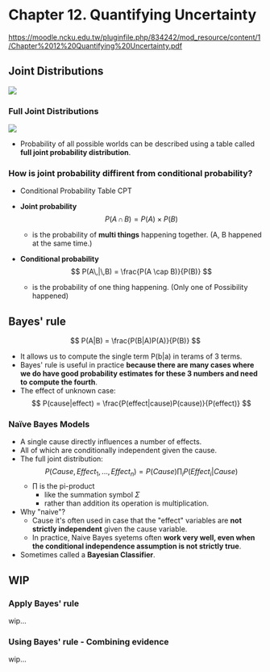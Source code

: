 # Chapter 12. Quantifying Uncertainty
https://moodle.ncku.edu.tw/pluginfile.php/834242/mod_resource/content/1/Chapter%2012%20Quantifying%20Uncertainty.pdf
## Joint Distributions
![](https://i.imgur.com/gbGcItg.png)

### Full Joint Distributions 
![](https://i.imgur.com/Fj0TqlG.png)
- Probability of all possible worlds can be described using a table called **full joint probability distribution**.

### How is joint probability diffirent from conditional probability? 
- Conditional Probability Table CPT
- **Joint probability**
    $$
        P(A \, \cap \, B) = P(A) \times P(B)
    $$
    - is the probability of **multi things** happening together. (A, B happened at the same time.)
    
- **Conditional probability**
    $$
        P(A\,|\,B) = \frac{P(A \cap B)}{P(B)}
    $$
    - is the probability of one thing happening. (Only one of Possibility happened)



## Bayes' rule
$$
    P(A|B) = \frac{P(B|A)P(A)}{P(B)}
$$
- It allows us to compute the single term P(b|a) in terams of 3 terms.
- Bayes' rule is useful in practice **because there are many cases where we do have good probability estimates for these 3 numbers and need to compute the fourth**.
- The effect of unknown case:
$$
    P(cause|effect) = \frac{P(effect|cause)P(cause)}{P(effect)}
$$

### Naïve Bayes Models
- A single cause directly influences a number of effects.
- All of which are conditionally independent given the cause.
- The full joint distribution:
    $$
        P(Cause, Effect_1, ..., Effect_n) = P(Cause)\prod_i P(Effect_i| Cause)
    $$
    - $\prod$ is the pi-product
        - like the summation symbol $\Sigma$ 
        - rather than addition its operation is multiplication.
- Why "naive"?
    - Cause it's often used in case that the "effect" variables are **not strictly independent** given the cause variable.
    - In practice, Naive Bayes syetems often **work very well, even when the conditional independence assumption is not strictly true**.
- Sometimes called a **Bayesian Classifier**.

## WIP
### Apply Bayes' rule
wip...
### Using Bayes' rule - Combining evidence 
wip...